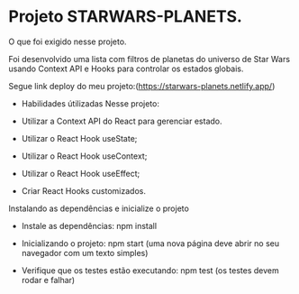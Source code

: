 # Projeto STARWARS-PLANETS.

O que foi exigido nesse projeto.

Foi desenvolvido uma lista com filtros de planetas do universo de Star Wars usando Context API e Hooks para controlar os estados globais.

Segue link deploy do meu projeto:(https://starwars-planets.netlify.app/)

* Habilidades útilizadas Nesse projeto:

* Utilizar a Context API do React para gerenciar estado.
* Utilizar o React Hook useState;
* Utilizar o React Hook useContext;
* Utilizar o React Hook useEffect;
* Criar React Hooks customizados.

Instalando as dependências e inicialize o projeto

* Instale as dependências:
npm install

* Inicializando o projeto:
npm start (uma nova página deve abrir no seu navegador com um texto simples)

* Verifique que os testes estão executando:
npm test (os testes devem rodar e falhar)
